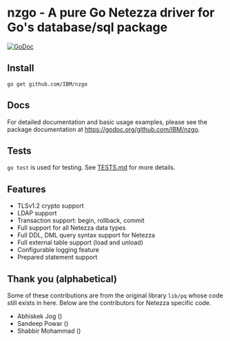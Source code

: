 # nzgo - A pure Go Netezza driver for Go's database/sql package

[![GoDoc](https://godoc.org/github.com/IBM/nzgo)](https://godoc.org/github.com/IBM/nzgo)

## Install

	go get github.com/IBM/nzgo

## Docs

For detailed documentation and basic usage examples, please see the package
documentation at <https://godoc.org/github.com/IBM/nzgo>.

## Tests

`go test` is used for testing.  See [TESTS.md](TESTS.md) for more details.

## Features

* TLSv1.2 crypto support
* LDAP support
* Transaction support: begin, rollback, commit
* Full support for all Netezza data types
* Full DDL, DML query syntax support for Netezza
* Full external table support (load and unload)
* Configurable logging feature
* Prepared statement support

## Thank you (alphabetical)

Some of these contributions are from the original library `lib/pq` whose
code still exists in here. Below are the contributors for Netezza specific
code.

* Abhiskek Jog ()
* Sandeep Powar ()
* Shabbir Mohammad ()

